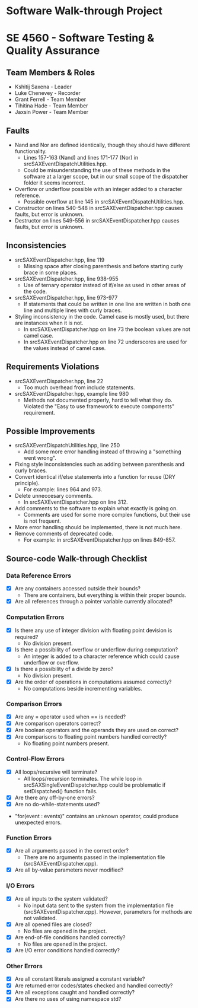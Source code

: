 # Software Walk-through Project
# SE 4560 - Software Testing & Quality Assurance

## Team Members & Roles
* Kshitij Saxena - Leader
* Luke Chenevey - Recorder
* Grant Ferrell - Team Member
* Tihitina Hade - Team Member
* Jaxsin Power - Team Member

## Faults
- Nand and Nor are defined identically, though they should have different functionality.
    - Lines 157-163 (Nand) and lines 171-177 (Nor) in srcSAXEventDispatchUtilities.hpp.
    - Could be misunderstanding the use of these methods in the software at a larger scope, but in our small scope of the dispatcher folder it seems incorrect.
- Overflow or underflow possible with an integer added to a character reference.
    - Possible overflow at line 145 in srcSAXEventDispatchUtilities.hpp.
- Constructor on lines 540-548 in srcSAXEventDispatcher.hpp causes faults, but error is unknown.
- Destructor on lines 549-556 in srcSAXEventDispatcher.hpp causes faults, but error is unknown.

## Inconsistencies
- srcSAXEventDispatcher.hpp, line 119
  - Missing space after closing parenthesis and before starting curly brace in some places.
- srcSAXEventDispatcher.hpp, line 938-955
    - Use of ternary operator instead of if/else as used in other areas of the code.
- srcSAXEventDispatcher.hpp, line 973-977
    - If statements that could be written in one line are written in both one line and multiple lines with curly braces.
- Styling inconsistency in the code. Camel case is mostly used, but there are instances when it is not.
    - In srcSAXEventDispatcher.hpp on line 73 the boolean values are not camel case.
    - In srcSAXEventDispatcher.hpp on line 72 underscores are used for the values instead of camel case.

## Requirements Violations
- srcSAXEventDispatcher.hpp, line 22
    - Too much overhead from include statements.
- srcSAXEventDispatcher.hpp, example line 980
    - Methods not documented properly, hard to tell what they do. Violated the "Easy to use framework to execute components" requirement.

## Possible Improvements
- srcSAXEventDispatchUtilities.hpp, line 250
    - Add some more error handling instead of throwing a "something went wrong".
- Fixing style inconsistencies such as adding between parenthesis and curly braces.
- Convert identical if/else statements into a function for reuse (DRY principle).
    - For example: lines 964 and 973.
- Delete unneccesary comments.
    - In srcSAXEventDispatcher.hpp on line 312.
- Add comments to the software to explain what exactly is going on.
    - Comments are used for some more complex functions, but their use is not frequent.
- More error handling should be implemented, there is not much here.
- Remove comments of deprecated code.
    - For example: in srcSAXEventDispatcher.hpp on lines 849-857.

## Source-code Walk-through Checklist

### Data Reference Errors
- [X] Are any containers accessed outside their bounds?
    - There are containers, but everything is within their proper bounds.
- [X] Are all references through a pointer variable currently allocated?

### Computation Errors
- [X] Is there any use of integer division with floating point devision is required?
    - No division present.
- [X] Is there a possibility of overflow or underflow during computation?
    - An integer is added to a character reference which could cause underflow or overflow.
- [X] Is there a possibility of a divide by zero?
    - No division present.
- [X] Are the order of operations in computations assumed correctly?
    - No computations beside incrementing variables.

### Comparison Errors
- [X] Are any = operator used when == is needed?
- [X] Are comparison operators correct?
- [X] Are boolean operators and the operands they are used on correct?
- [X] Are comparisons to floating point numbers handled correctly?
    - No floating point numbers present.

### Control-Flow Errors
- [X] All loops/recursive will terminate?
    - All loops/recursion terminates. The while loop in srcSAXSingleEventDispatcher.hpp could be problematic if setDispatched() function fails.
- [X] Are there any off-by-one errors?
- [X] Are no do-while-statements used?
- "for(event : events)" contains an unknown operator, could produce unexpected errors.

### Function Errors
- [X] Are all arguments passed in the correct order?
    - There are no arguments passed in the implementation file (srcSAXEventDispatcher.cpp).
- [X] Are all by-value parameters never modified?

### I/O Errors
- [X] Are all inputs to the system validated?
    - No input data sent to the system from the implementation file (srcSAXEventDispatcher.cpp). However, parameters for methods are not validated.
- [X] Are all opened files are closed?
    - No files are opened in the project.
- [X] Are end-of-file conditions handled correctly?
    - No files are opened in the project.
- [X] Are I/O error conditions handled correctly?

### Other Errors
- [X] Are all constant literals assigned a constant variable?
- [X] Are returned error codes/states checked and handled correctly?
- [X] Are all exceptions caught and handled correctly?
- [X] Are there no uses of using namespace std?
